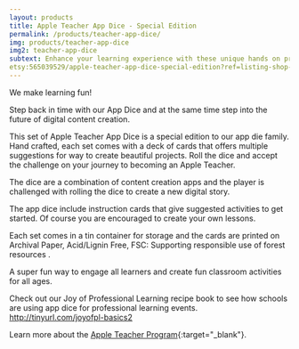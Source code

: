```yaml
---
layout: products
title: Apple Teacher App Dice - Special Edition
permalink: /products/teacher-app-dice/
img: products/teacher-app-dice
img2: teacher-app-dice
subtext: Enhance your learning experience with these unique hands on products and activities that activate wonder and play.
etsy:565039529/apple-teacher-app-dice-special-edition?ref=listing-shop-header-3
---
```


We make learning fun!

Step back in time with our App Dice and at the same time step into the future of digital content creation.

This set of Apple Teacher App Dice is a special edition to our app die family. Hand crafted, each set comes with a deck of cards that offers multiple suggestions for way to create beautiful projects. Roll the dice and accept the challenge on your journey to becoming an Apple Teacher.

The dice are a combination of content creation apps and the player is challenged with rolling the dice to create a new digital story.

The app dice include instruction cards that give suggested activities to get started. Of course you are encouraged to create your own lessons.

Each set comes in a tin container for storage and the cards are printed on Archival Paper, Acid/Lignin Free, FSC: Supporting responsible use of forest resources .

A super fun way to engage all learners and create fun classroom activities for all ages.

Check out our Joy of Professional Learning recipe book to see how schools are using app dice for professional learning events. http://tinyurl.com/joyofpl-basics2

Learn more about the [Apple Teacher Program](https://www.apple.com/education/apple-teacher/){:target="_blank"}.
